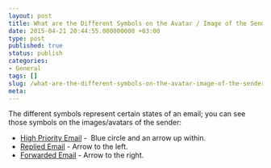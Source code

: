 ```yaml
---
layout: post
title: What are the Different Symbols on the Avatar / Image of the Sender?
date: 2015-04-21 20:44:55.000000000 +03:00
type: post
published: true
status: publish
categories:
- General
tags: []
slug: /what-are-the-different-symbols-on-the-avatar-image-of-the-sender/
meta:
---
```


The different symbols represent certain states of an email; you can see those symbols on the images/avatars of the sender:

* [High Priority Email](/send-email-with-high-priority/) -  Blue circle and an arrow up within.
* [Replied Email](/how-can-i-differentiate-a-forwarded-from-a-replied-email/) - Arrow to the left.
* [Forwarded Email](/how-can-i-differentiate-a-forwarded-from-a-replied-email/) - Arrow to the right.